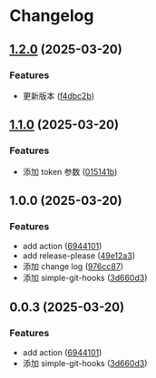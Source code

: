 # Changelog

## [1.2.0](https://github.com/ckvv/git-dl/compare/v1.1.0...v1.2.0) (2025-03-20)


### Features

* 更新版本 ([f4dbc2b](https://github.com/ckvv/git-dl/commit/f4dbc2b517c7532594fc5c7901d3e181cd2622bc))

## [1.1.0](https://github.com/ckvv/git-dl/compare/v1.0.0...v1.1.0) (2025-03-20)


### Features

* 添加 token 参数 ([015141b](https://github.com/ckvv/git-dl/commit/015141b40c91ee8121c42436ec7a9b080e37c6a3))

## 1.0.0 (2025-03-20)


### Features

* add action ([6944101](https://github.com/ckvv/git-dl/commit/69441010eeff680e6161c9ad9c7c669e02f4bb7a))
* add release-please ([49e12a3](https://github.com/ckvv/git-dl/commit/49e12a387e0e5dffe182a2efa31762e9027bcd57))
* 添加 change log ([976cc87](https://github.com/ckvv/git-dl/commit/976cc87bccb99b7c07fe26931a6aad510f1ef8b9))
* 添加 simple-git-hooks ([3d660d3](https://github.com/ckvv/git-dl/commit/3d660d39aa7450c95767182a730137fb5b2a9abd))

## 0.0.3 (2025-03-20)


### Features

* add action ([6944101](https://github.com/ckvv/git-dl/commit/69441010eeff680e6161c9ad9c7c669e02f4bb7a))
* 添加 simple-git-hooks ([3d660d3](https://github.com/ckvv/git-dl/commit/3d660d39aa7450c95767182a730137fb5b2a9abd))
